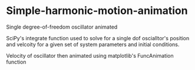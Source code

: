 # Simple-harmonic-motion-animation
Single degree-of-freedom oscillator animated

SciPy's integrate function used to solve for a single dof oscialltor's position and velcoity for a given set of system parameters and initial conditions.

Velocity of oscillator then animated using matplotlib's FuncAnimation function
